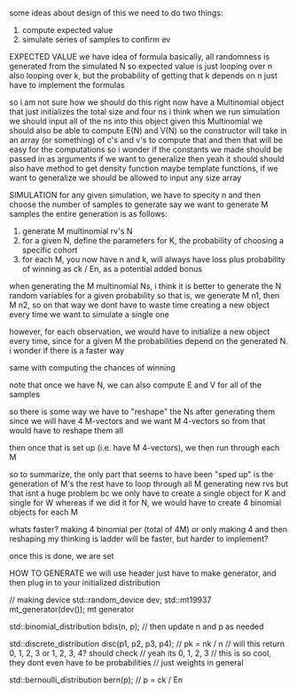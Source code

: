 some ideas about design of this 
we need to do two things: 
1. compute expected value 
2. simulate series of samples to confirm ev 

EXPECTED VALUE 
we have idea of formula 
basically, all randomness is generated from the simulated N 
so expected value is just looping over n 
also looping over k, 
but the probability of getting that k depends on n 
just have to implement the formulas 

so i am not sure how we should do this 
right now have a Multinomial object 
that just initializes the total size and four ns 
i think when we run simulation we should input all of 
the ns into this object 
given this Multinomial we should also be able to 
compute E(N) and V(N) 
so the constructor will take in an array (or something) 
of c's and v's to compute that 
and then that will be easy for the computations 
so i wonder if the constants we made 
should be passed in as arguments 
if we want to generalize then yeah it should 
should also have method to get density function 
maybe template functions, 
if we want to generalize we should be allowed to 
input any size array 


SIMULATION 
for any given simulation, 
we have to specity n 
and then choose the number of samples to generate 
say we want to generate M samples 
the entire generation is as follows: 
1. generate M multinomial rv's N 
2. for a given N, define the parameters for K, 
   the probability of choosing a specific cohort 
3. for each M, you now have n and k, 
   will always have loss plus probability of winning 
   as ck / En, as a potential added bonus 

when generating the M multinomial Ns, i think 
it is better to generate the N random variables for a given 
probability 
so that is, we generate M n1, then M n2, so on 
that way we dont have to waste time creating a new object 
every time we want to simulate a single one 

however, for each observation, 
we would have to initialize a new object 
every time, 
since for a given M the probabilities depend on 
the generated N. i wonder if there is a faster way 

same with computing the chances of winning 

note that once we have N, 
we can also compute E and V for all of the samples 

so there is some way we have to "reshape" the Ns 
after generating them 
since we will have 4 M-vectors 
and we want M 4-vectors 
so from that would have to reshape them all 

then once that is set up 
(i.e. have M 4-vectors), 
we then run through each M 

so to summarize, 
the only part that seems to have been "sped up" 
is the generation of M's 
the rest have to loop through all M 
generating new rvs 
but that isnt a huge problem bc we only have to create 
a single object for K and single for W 
whereas if we did it for N, 
we would have to create 4 binomial objects for each M 

whats faster? making 4 binomial per (total of 4M) 
or only making 4 and then reshaping 
my thinking is ladder will be faster, but harder to implement? 

once this is done, we are set 

HOW TO GENERATE 
we will use <random> header 
just have to make generator, and then plug in 
to your initialized distribution 

// making device 
std::random_device dev; 
std::mt19937 mt_generator(dev()); mt generator 

std::binomial_distribution<int> bdis(n, p); 
// then update n and p as needed 

std::discrete_distribution<int> disc(p1, p2, p3, p4); 
// pk = nk / n 
// will this return 0, 1, 2, 3 or 1, 2, 3, 4? should check 
// yeah its 0, 1, 2, 3
// this is so cool, they dont even have to be probabilities 
// just weights in general 

std::bernoulli_distribution bern(p); 
// p = ck / En 
